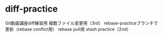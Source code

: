 # diff-practice
Git動画講座diff練習用
複数ファイル変更用（3rd）
rebase-practiceブランチで更新（rebase conflict用）
rebase pull用
stash practice（2nd）